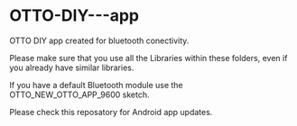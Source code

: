 # OTTO-DIY---app
OTTO DIY app created for bluetooth conectivity.


Please make sure that you use all the Libraries within these folders, even if you already have similar libraries.

If you have a default Bluetooth module use the OTTO_NEW_OTTO_APP_9600 sketch.

Please check this reposatory for Android app updates.



